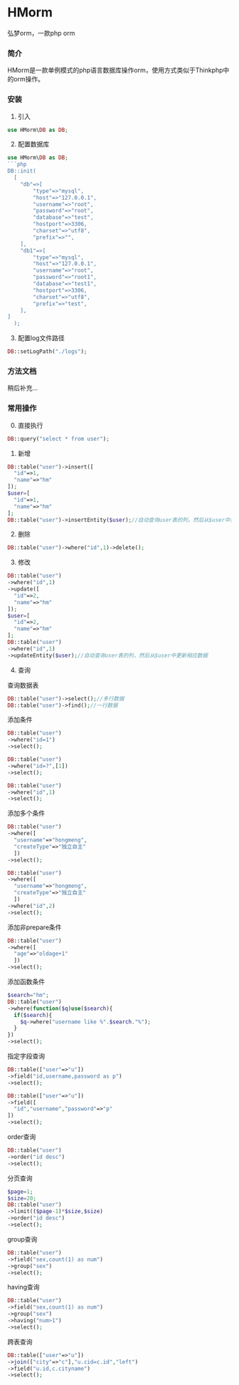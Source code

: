 # HMorm
弘梦orm，一款php orm
### 简介
HMorm是一款单例模式的php语言数据库操作orm，使用方式类似于Thinkphp中的orm操作。
### 安装
1. 引入
```php
use HMorm\DB as DB;
```
2. 配置数据库
```php
use HMorm\DB as DB;
```php
DB::init(
  [
    "db"=>[
        "type"=>"mysql",
        "host"=>"127.0.0.1",
        "username"=>"root",
        "password"=>"root",
        "database"=>"test",
        "hostport"=>3306,
        "charset"=>"utf8",
        "prefix"=>"",
    ],
    "db1"=>[
        "type"=>"mysql",
        "host"=>"127.0.0.1",
        "username"=>"root",
        "password"=>"root1",
        "database"=>"test1",
        "hostport"=>3306,
        "charset"=>"utf8",
        "prefix"=>"test",
    ],
]
  );
```
3. 配置log文件路径
```php
DB::setLogPath("./logs");
```
### 方法文档
稍后补充...

### 常用操作
0. 直接执行
```php
DB::query("select * from user");
```
1. 新增
```php
DB::table("user")->insert([
  "id"=>1,
  "name"=>"hm"
]);
$user=[
  "id"=>1,
  "name"=>"hm"
];
DB::table("user")->insertEntity($user);//自动查询user表的列，然后从$user中获取相应数据
```
2. 删除
```php
DB::table("user")->where("id",1)->delete();
```
3. 修改
```php
DB::table("user")
->where("id",1)
->update([
  "id"=>2,
  "name"=>"hm"
]);
$user=[
  "id"=>2,
  "name"=>"hm"
];
DB::table("user")
->where("id",1)
->updateEntity($user);//自动查询user表的列，然后从$user中更新相应数据
```
4. 查询

查询数据表
```php
DB::table("user")->select();//多行数据
DB::table("user")->find();//一行数据
```
添加条件

```php
DB::table("user")
->where("id=1")
->select();

DB::table("user")
->where("id=?",[1])
->select();

DB::table("user")
->where("id",1)
->select();
```
添加多个条件

```php
DB::table("user")
->where([
  "username"=>"hongmeng",
  "createType"=>"独立自主"
  ])
->select();

DB::table("user")
->where([
  "username"=>"hongmeng",
  "createType"=>"独立自主"
  ])
->where("id",2)
->select();
```
添加非prepare条件

```php
DB::table("user")
->where([
  "age"=>"oldage+1"
  ])
->select();
```
添加函数条件

```php
$search="hm";
DB::table("user")
->where(function($q)use($search){
  if($search){
    $q->where("username like %".$search."%");
  }
})
->select();
```
指定字段查询

```php
DB::table(["user"=>"u"])
->field("id,username,password as p")
->select();

DB::table(["user"=>"u"])
->field([
  "id","username","password"=>"p"
])
->select();
```
order查询

```php
DB::table("user")
->order("id desc")
->select();
```
分页查询

```php
$page=1;
$size=20;
DB::table("user")
->limit(($page-1)*$size,$size)
->order("id desc")
->select();
```

group查询

```php
DB::table("user")
->field("sex,count(1) as num")
->group("sex")
->select();
```
having查询

```php
DB::table("user")
->field("sex,count(1) as num")
->group("sex")
->having("num>1")
->select();
```

跨表查询

```php
DB::table(["user"=>"u"])
->join(["city"=>"c"],"u.cid=c.id","left")
->field("u.id,c.cityname")
->select();
```


